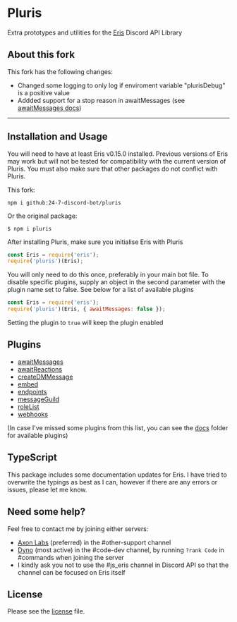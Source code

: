 Pluris
======

Extra prototypes and utilities for the [Eris](https://npmjs.com/package/eris) Discord API Library

## About this fork
This fork has the following changes:
- Changed some logging to only log if enviroment variable "plurisDebug" is a positive value
- Addded support for a stop reason in awaitMessages (see [awaitMessages docs](https://github.com/24-7-discord-bot/pluris/blob/master/docs/awaitMessages.md#stop-1))

---
Installation and Usage
----------------------
You will need to have at least Eris v0.15.0 installed. Previous versions of Eris may work but will not be tested for compatibility with the current version of Pluris. You must also make sure that other packages do not conflict with Pluris.

This fork:
```
npm i github:24-7-discord-bot/pluris
```

Or the original package:

```
$ npm i pluris
```
After installing Pluris, make sure you initialise Eris with Pluris
```js
const Eris = require('eris');
require('pluris')(Eris);
```
You will only need to do this once, preferably in your main bot file. To disable specific plugins, supply an object in the second parameter with the plugin name set to false. See below for a list of available plugins
```js
const Eris = require('eris');
require('pluris')(Eris, { awaitMessages: false });
```
Setting the plugin to `true` will keep the plugin enabled

Plugins
-------
- [awaitMessages](docs/awaitMessages.md)
- [awaitReactions](docs/awaitReactions.md)
- [createDMMessage](docs/createDMMessage.md)
- [embed](docs/embed.md)
- [endpoints](docs/endpoints.md)
- [messageGuild](docs/messageGuild.md)
- [roleList](docs/roleList.md)
- [webhooks](docs/webhooks.md)

(In case I've missed some plugins from this list, you can see the [docs](docs/) folder for available plugins)

TypeScript
----------
This package includes some documentation updates for Eris. I have tried to overwrite the typings as best as I can, however if there are any errors or issues, please let me know.

Need some help?
---------------
Feel free to contact me by joining either servers:
- [Axon Labs](https://discord.gg/QZ6B5US) (preferred) in the #other-support channel
- [Dyno](https://discord.gg/dyno) (most active) in the #code-dev channel, by running `?rank Code` in #commands when joining the server
- I kindly ask you not to use the #js_eris channel in Discord API so that the channel can be focused on Eris itself

License
-------
Please see the [license](LICENSE) file. 
